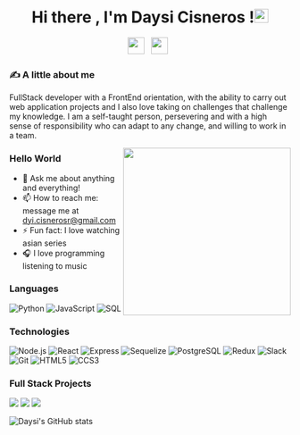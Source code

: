 <div align="center">
   <h1>Hi there , I'm Daysi Cisneros !<img src="https://media.giphy.com/media/hvRJCLFzcasrR4ia7z/giphy.gif" width="25px"> </h1>
</div>
<p align='center'>
   <a href="https://www.linkedin.com/in/daysi-cisneros/"><img height="30" src="https://cdn-icons-png.flaticon.com/512/174/174857.png"></a>&nbsp;&nbsp;
    <a href="https://accounts.google.com"><img height="30" src="https://st1.uvnimg.com/dims4/default/8e91b40/2147483647/thumbnail/480x270/quality/75/?url=https%3A%2F%2Fuvn-brightspot.s3.amazonaws.com%2Fassets%2Fvixes%2Fbtg%2Ftech.batanga.com%2Ffiles%2FGmail-Como-utilizar-varias-direcciones-de-correo-desde-tu-mismo-e-mail.jpg"></a>&nbsp;&nbsp;
 </p>

### ✍ A little about me
<div  >
   <p >FullStack developer with a FrontEnd orientation, with the ability to carry out web application projects and I also love taking on challenges that challenge my knowledge. I am a self-taught person, persevering and with a high sense of responsibility who can adapt to any change, and willing to work in a team.</p>
   <img align="right" src="https://i.pinimg.com/originals/e7/26/c7/e726c74ac081eed50feee1433d12c998.gif" width="300px"/>
</div>

### Hello World
- 💬 Ask me about anything and everything!
- 📫 How to reach me: message me at [dyi.cisnerosr@gmail.com](https://accounts.google.com)
- ⚡ Fun fact: I love watching asian series
- 🎧 I love programming listening to music

### Languages

![Python](https://img.shields.io/badge/-Python-000?&logo=Python)
![JavaScript](https://img.shields.io/badge/-JavaScript-000?&logo=JavaScript)
![SQL](https://img.shields.io/badge/-SQL-000?&logo=MySQL)

### Technologies

![Node.js](https://img.shields.io/badge/-Node.js-000?&logo=node.js)
![React](https://img.shields.io/badge/-React-000?&logo=React)
![Express](https://img.shields.io/badge/-Express-000?&logo=Express)
![Sequelize](https://img.shields.io/badge/-sequelize-000?&logo=sequelize)
![PostgreSQL](https://img.shields.io/badge/-postgresql-000?&logo=postgresql)
![Redux](https://img.shields.io/badge/-redux-000?&logo=redux)
![Slack](https://img.shields.io/badge/-slack-000?&logo=slack)
![Git](https://img.shields.io/badge/-git-000?&logo=git)
![HTML5](https://img.shields.io/badge/-html5-000?&logo=html5)
![CCS3](https://img.shields.io/badge/-Css3-000?&logo=Css3)

### Full Stack Projects

[![](https://img.shields.io/badge/-🧬%20Henry%20Gift-000)](https://github.com/DianReyna/PF-HenryGift)
[![](https://img.shields.io/badge/-🦠%20Dog%20App-000)](https://github.com/DaybelCR/PI-Dogs)
[![](https://img.shields.io/badge/-📝%20VideoGames%20App-000)](https://github.com/DaybelCR/PI-VideoGames)

![Daysi's GitHub stats](https://github-readme-stats.vercel.app/api?username=DayBelCR&show_icons=true)


<!--
**DaybelCR/DaybelCR** is a ✨ _special_ ✨ repository because its `README.md` (this file) appears on your GitHub profile.

Here are some ideas to get you started:

- 🔭 I’m currently working on ...
- 🌱 I’m currently learning ...
- 👯 I’m looking to collaborate on ...
- 🤔 I’m looking for help with ...
- 💬 Ask me about ...
- 📫 How to reach me: ...
- 😄 Pronouns: ...
- ⚡ Fun fact: ...
-->

